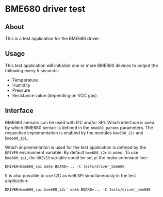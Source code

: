 # BME680 driver test

## About

This is a test application for the BME680 driver.

## Usage

This test application will initialize one or more BME680 devices to output
the following every 5 seconds:

* Temperature
* Humidity
* Pressure
* Resistance value (depending on VOC gas)

## Interface

BME680 sensors can be used with I2C and/or SPI. Which interface is used by
which BME680 sensor is defined in the `bme680_params` parameters. The
respective implementation is enabled by the modules `bme680_i2c` and
`bme680_spi`.

Which implementation is used for the test application is defined by the
`DRIVER` environment variable. By default `bme680_i2c` is used. To use
`bme680_spi`, the `DRIVER` variable could be set at the make command line:
```
DRIVER=bme680_spi make BOARD=... -C tests/driver_bme680
```

It is also possible to use I2C as well SPI simultaneously in the test
application:
```
DRIVER=bme680_spi bme680_i2c' make BOARD=... -C tests/driver_bme680
```
